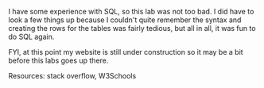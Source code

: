 I have some experience with SQL, so this lab was not too bad. I did have to look a few things up because I couldn't quite remember the syntax and creating the rows for the tables was fairly tedious, but all in all, it was fun to do SQL again.

FYI, at this point my website is still under construction so it may be a bit before this labs goes up there.

Resources:
stack overflow, W3Schools